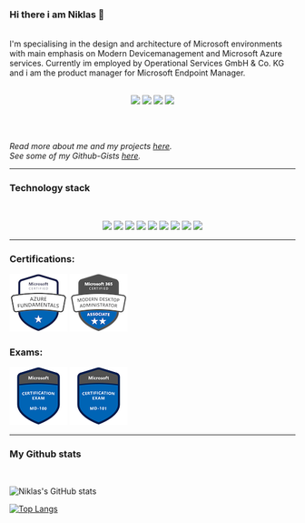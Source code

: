 ### Hi there i am Niklas 👋
<br>
I'm specialising in the design and architecture of Microsoft environments with main emphasis on Modern Devicemanagement and Microsoft Azure services.
Currently im employed by Operational Services GmbH & Co. KG and i am the product manager for Microsoft Endpoint Manager.
<br><br>
<p align="center">
<img src="https://komarev.com/ghpvc/?username=niklasrast&label=Profile+Views"/>
<img src="https://badges.pufler.dev/years/niklasrast"/>
<img src="https://badges.pufler.dev/repos/niklasrast"/>
<img src="https://badges.pufler.dev/commits/monthly/niklasrast"/>
</p>
<br><br>

*Read more about me and my projects [here](https://niklasrast.github.io/).*
<br>
*See some of my Github-Gists [here](https://gist.github.com/niklasrast).*
<hr>

### Technology stack
<br>
<p align="center">
<img src="https://img.shields.io/badge/-PowerShell-blue"/>
<img src="https://img.shields.io/badge/-CSharp-blue"/>
<img src="https://img.shields.io/badge/-Azure-blue"/>
<img src="https://img.shields.io/badge/-MicrosoftGraph-blue"/>
<img src="https://img.shields.io/badge/-Intune-blue"/>
<img src="https://img.shields.io/badge/-Windows-blue"/>
<img src="https://img.shields.io/badge/-AzureVirtualDesktop-blue"/>
<img src="https://img.shields.io/badge/-VSCode-blue"/>
<img src="https://img.shields.io/badge/-Github-blue"/>
</p>
<hr>

### Certifications:
<img src="microsoft-certified-azure-fundamentals.png"/>
<img src="microsoft-365-certified-modern-desktop-administrator-associate.png"/>

### Exams:
<img src="microsoft-certified-windows10.png"/>
<img src="microsoft-certified-moderndesktop.png"/>


<hr>

### My Github stats
<br>
<p align="center">
  
![Niklas's GitHub stats](https://github-readme-stats.vercel.app/api?username=niklasrast&show_icons=true&theme=react&hide=stars,prs,contribs)
  
[![Top Langs](https://github-readme-stats.vercel.app/api/top-langs/?username=niklasrast&layout=compact&theme=react)](https://github.com/niklasrast/github-readme-stats)
</p>

